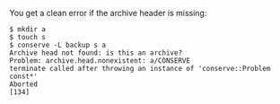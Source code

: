 You get a clean error if the archive header is missing:

    $ mkdir a
    $ touch s
    $ conserve -L backup s a
    Archive head not found: is this an archive?
    Problem: archive.head.nonexistent: a/CONSERVE
    terminate called after throwing an instance of 'conserve::Problem const*'
    Aborted
    [134]
